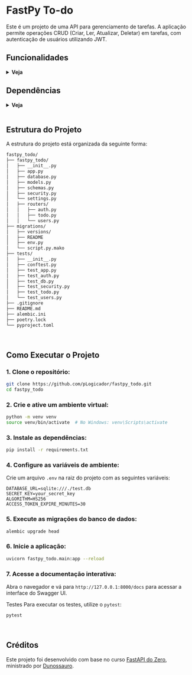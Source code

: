 # FastPy To-do

Este é um projeto de uma API para gerenciamento de tarefas. A aplicação permite operações CRUD (Criar, Ler, Atualizar, Deletar) em tarefas, com autenticação de usuários utilizando JWT.

## Funcionalidades
<details>
  <summary><strong>Veja</strong></summary>

- **Autenticação de Usuários**: Registro e login de usuários com tokens JWT para autenticação segura.

- **Gerenciamento de Tarefas**: Criação, visualização, atualização e exclusão de tarefas associadas a usuários autenticados.
</details>

## Dependências
 
<details>
<summary><strong>Veja</strong></summary>

### `fastapi`: Framework para construção de APIs.
### `sqlalchemy`: ORM para manipulação do banco de dados.
### `pydantic-settings`: Para configuração baseada em Pydantic.
### `alembic`: Para migração de banco de dados.
### `pwdlib[argon2]`: Para hash de senhas.
### `python-multipart`: Para manipulação de arquivos em formulários.
### `pyjwt`: Para gerar e verificar JWTs (tokens de autenticação).
### `tzdata`: Para dados de fusos horários.
</details>
</br>

## Estrutura do Projeto

A estrutura do projeto está organizada da seguinte forma:

```bash
fastpy_todo/
├── fastpy_todo/
│   ├── __init__.py
│   ├── app.py
│   ├── database.py
│   ├── models.py
│   ├── schemas.py
│   ├── security.py
│   └── settings.py
│   ├── routers/
│   │   ├── auth.py
│   │   ├── todo.py
│   │   └── users.py    
├── migrations/
│   ├── versions/
│   ├── README
│   ├── env.py
│   └── script.py.mako
├── tests/
│   ├── __init__.py
│   ├── conftest.py
│   ├── test_app.py
│   ├── test_auth.py
│   ├── test_db.py
│   ├── test_security.py
│   ├── test_todo.py
│   └── test_users.py
├── .gitignore
├── README.md
├── alembic.ini
├── poetry.lock
└── pyproject.toml
```

</br>

## Como Executar o Projeto

### 1. Clone o repositório:

```bash
git clone https://github.com/pLogicador/fastpy_todo.git
cd fastpy_todo
```
### 2. Crie e ative um ambiente virtual:

```bash
python -m venv venv
source venv/bin/activate  # No Windows: venv\Scripts\activate
```
### 3. Instale as dependências:

```bash
pip install -r requirements.txt
```
### 4. Configure as variáveis de ambiente:

Crie um arquivo `.env` na raiz do projeto com as seguintes variáveis:

```env
DATABASE_URL=sqlite:///./test.db
SECRET_KEY=your_secret_key
ALGORITHM=HS256
ACCESS_TOKEN_EXPIRE_MINUTES=30
```
### 5. Execute as migrações do banco de dados:

```bash
alembic upgrade head
```
### 6. Inicie a aplicação:

```bash
uvicorn fastpy_todo.main:app --reload
```
### 7. Acesse a documentação interativa:

Abra o navegador e vá para `http://127.0.0.1:8000/docs` para acessar a interface do Swagger UI.

Testes
Para executar os testes, utilize o `pytest`:

```bash
pytest
```
</br>

## Créditos
Este projeto foi desenvolvido com base no curso [FastAPI do Zero](https://fastapidozero.dunossauro.com/), ministrado por [Dunossauro](https://github.com/dunossauro).
